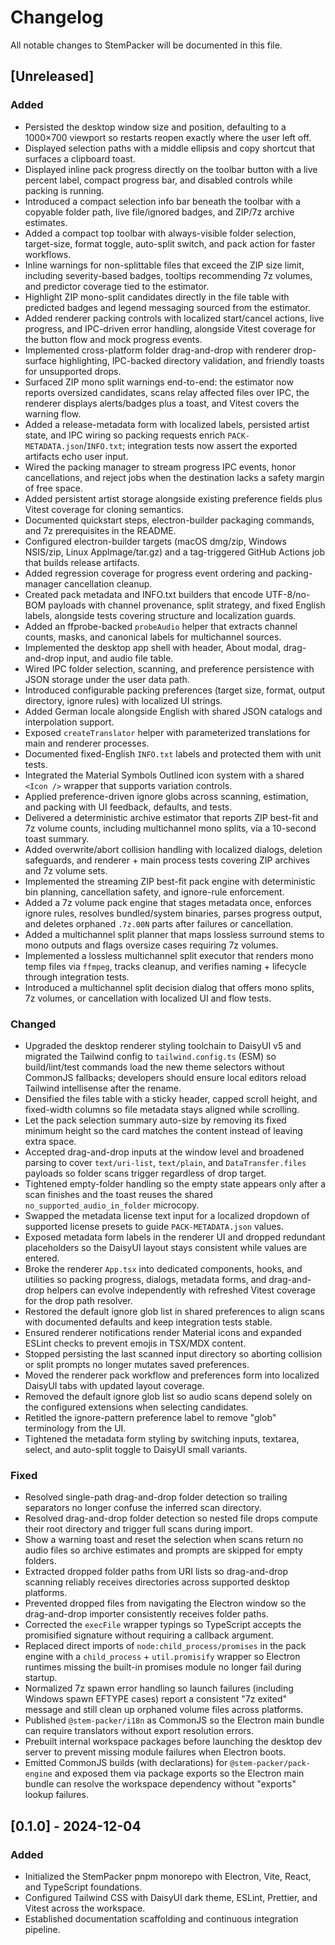 # Changelog

All notable changes to StemPacker will be documented in this file.

## [Unreleased]
### Added
- Persisted the desktop window size and position, defaulting to a 1000×700 viewport so restarts
  reopen exactly where the user left off.
- Displayed selection paths with a middle ellipsis and copy shortcut that surfaces a clipboard
  toast.
- Displayed inline pack progress directly on the toolbar button with a live percent label,
  compact progress bar, and disabled controls while packing is running.
- Introduced a compact selection info bar beneath the toolbar with a copyable folder path,
  live file/ignored badges, and ZIP/7z archive estimates.
- Added a compact top toolbar with always-visible folder selection, target-size, format toggle,
  auto-split switch, and pack action for faster workflows.
- Inline warnings for non-splittable files that exceed the ZIP size limit, including severity-based
  badges, tooltips recommending 7z volumes, and predictor coverage tied to the estimator.
- Highlight ZIP mono-split candidates directly in the file table with predicted badges and
  legend messaging sourced from the estimator.
- Added renderer packing controls with localized start/cancel actions, live progress, and IPC-driven
  error handling, alongside Vitest coverage for the button flow and mock progress events.
- Implemented cross-platform folder drag-and-drop with renderer drop-surface highlighting, IPC-backed
  directory validation, and friendly toasts for unsupported drops.
- Surfaced ZIP mono split warnings end-to-end: the estimator now reports oversized candidates,
  scans relay affected files over IPC, the renderer displays alerts/badges plus a toast, and
  Vitest covers the warning flow.
- Added a release-metadata form with localized labels, persisted artist state, and IPC wiring so
  packing requests enrich `PACK-METADATA.json`/`INFO.txt`; integration tests now assert the
  exported artifacts echo user input.
- Wired the packing manager to stream progress IPC events, honor cancellations, and reject jobs
  when the destination lacks a safety margin of free space.
- Added persistent artist storage alongside existing preference fields plus Vitest coverage for
  cloning semantics.
- Documented quickstart steps, electron-builder packaging commands, and 7z prerequisites in the
  README.
- Configured electron-builder targets (macOS dmg/zip, Windows NSIS/zip, Linux AppImage/tar.gz) and
  a tag-triggered GitHub Actions job that builds release artifacts.
- Added regression coverage for progress event ordering and packing-manager cancellation cleanup.
- Created pack metadata and INFO.txt builders that encode UTF-8/no-BOM payloads with channel provenance, split strategy,
  and fixed English labels, alongside tests covering structure and localization guards.
- Added an ffprobe-backed `probeAudio` helper that extracts channel counts, masks, and canonical labels for multichannel
  sources.
- Implemented the desktop app shell with header, About modal, drag-and-drop input, and audio file table.
- Wired IPC folder selection, scanning, and preference persistence with JSON storage under the user data path.
- Introduced configurable packing preferences (target size, format, output directory, ignore rules) with localized UI strings.
- Added German locale alongside English with shared JSON catalogs and interpolation support.
- Exposed `createTranslator` helper with parameterized translations for main and renderer processes.
- Documented fixed-English `INFO.txt` labels and protected them with unit tests.
- Integrated the Material Symbols Outlined icon system with a shared `<Icon />` wrapper that supports variation controls.
- Applied preference-driven ignore globs across scanning, estimation, and packing with UI feedback, defaults, and tests.
- Delivered a deterministic archive estimator that reports ZIP best-fit and 7z volume counts, including multichannel mono splits, via a 10-second toast summary.
- Added overwrite/abort collision handling with localized dialogs, deletion safeguards, and renderer + main process tests covering ZIP archives and 7z volume sets.
- Implemented the streaming ZIP best-fit pack engine with deterministic bin planning, cancellation safety, and ignore-rule enforcement.
- Added a 7z volume pack engine that stages metadata once, enforces ignore rules, resolves bundled/system binaries, parses progress output, and deletes orphaned `.7z.00N` parts after failures or cancellation.
- Added a multichannel split planner that maps lossless surround stems to mono outputs and flags oversize cases requiring 7z volumes.
- Implemented a lossless multichannel split executor that renders mono temp files via `ffmpeg`, tracks cleanup, and verifies naming + lifecycle through integration tests.
- Introduced a multichannel split decision dialog that offers mono splits, 7z volumes, or cancellation with localized UI and flow tests.

### Changed
- Upgraded the desktop renderer styling toolchain to DaisyUI v5 and migrated the Tailwind
  config to `tailwind.config.ts` (ESM) so build/lint/test commands load the new theme selectors
  without CommonJS fallbacks; developers should ensure local editors reload Tailwind intellisense
  after the rename.
- Densified the files table with a sticky header, capped scroll height, and fixed-width columns
  so file metadata stays aligned while scrolling.
- Let the pack selection summary auto-size by removing its fixed minimum height so the card matches
  the content instead of leaving extra space.
- Accepted drag-and-drop inputs at the window level and broadened parsing to cover `text/uri-list`,
  `text/plain`, and `DataTransfer.files` payloads so folder scans trigger regardless of drop target.
- Tightened empty-folder handling so the empty state appears only after a scan finishes and the
  toast reuses the shared `no_supported_audio_in_folder` microcopy.
- Swapped the metadata license text input for a localized dropdown of supported license presets
  to guide `PACK-METADATA.json` values.
- Exposed metadata form labels in the renderer UI and dropped redundant placeholders so the
  DaisyUI layout stays consistent while values are entered.
- Broke the renderer `App.tsx` into dedicated components, hooks, and utilities so packing progress,
  dialogs, metadata forms, and drag-and-drop helpers can evolve independently with refreshed
  Vitest coverage for the drop path resolver.
- Restored the default ignore glob list in shared preferences to align scans with documented
  defaults and keep integration tests stable.
- Ensured renderer notifications render Material icons and expanded ESLint checks to prevent emojis in TSX/MDX content.
- Stopped persisting the last scanned input directory so aborting collision or split prompts no longer mutates saved preferences.
- Moved the renderer pack workflow and preferences form into localized DaisyUI tabs with updated layout coverage.
- Removed the default ignore glob list so audio scans depend solely on the configured extensions when selecting candidates.
- Retitled the ignore-pattern preference label to remove "glob" terminology from the UI.
- Tightened the metadata form styling by switching inputs, textarea, select, and auto-split toggle to DaisyUI small variants.

### Fixed
- Resolved single-path drag-and-drop folder detection so trailing separators no longer
  confuse the inferred scan directory.
- Resolved drag-and-drop folder detection so nested file drops compute their root directory and
  trigger full scans during import.
- Show a warning toast and reset the selection when scans return no audio files so archive estimates
  and prompts are skipped for empty folders.
- Extracted dropped folder paths from URI lists so drag-and-drop scanning reliably receives
  directories across supported desktop platforms.
- Prevented dropped files from navigating the Electron window so the drag-and-drop importer
  consistently receives folder paths.
- Corrected the `execFile` wrapper typings so TypeScript accepts the promisified
  signature without requiring a callback argument.
- Replaced direct imports of `node:child_process/promises` in the pack engine with a
  `child_process` + `util.promisify` wrapper so Electron runtimes missing the
  built-in promises module no longer fail during startup.
- Normalized 7z spawn error handling so launch failures (including Windows spawn EFTYPE cases) report a consistent "7z exited"
  message and still clean up orphaned volume files across platforms.
- Published `@stem-packer/i18n` as CommonJS so the Electron main bundle can require translators without export resolution errors.
- Prebuilt internal workspace packages before launching the desktop dev server to prevent missing module failures when Electron boots.
- Emitted CommonJS builds (with declarations) for `@stem-packer/pack-engine` and exposed them via package exports so the Electron
  main bundle can resolve the workspace dependency without "exports" lookup failures.

## [0.1.0] - 2024-12-04
### Added
- Initialized the StemPacker pnpm monorepo with Electron, Vite, React, and TypeScript foundations.
- Configured Tailwind CSS with DaisyUI dark theme, ESLint, Prettier, and Vitest across the workspace.
- Established documentation scaffolding and continuous integration pipeline.
